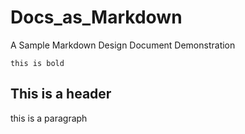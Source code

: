 # Docs_as_Markdown
A Sample Markdown Design Document Demonstration

``` this is bold ```

## This is a header 

this is a paragraph